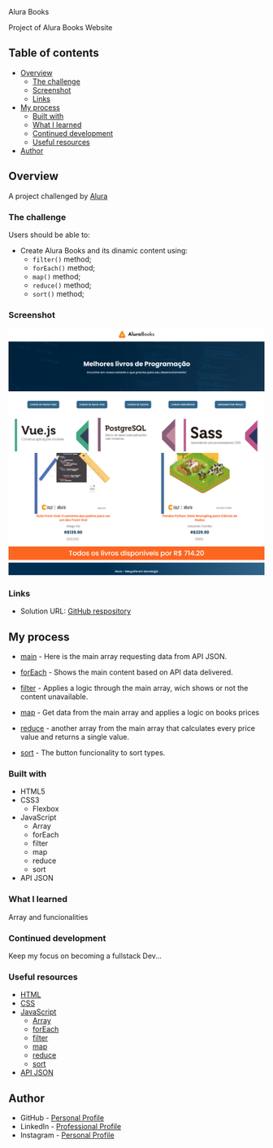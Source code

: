  Alura Books

Project of Alura Books Website

## Table of contents

- [Overview](#overview)
  - [The challenge](#the-challenge)
  - [Screenshot](#screenshot)
  - [Links](#links)
- [My process](#my-process)
  - [Built with](#built-with)
  - [What I learned](#what-i-learned)
  - [Continued development](#continued-development)
  - [Useful resources](#useful-resources)
- [Author](#author)

## Overview

A project challenged by [Alura](https://cursos.alura.com.br)

### The challenge

Users should be able to:

- Create Alura Books and its dinamic content using: 
    - `filter()` method;
    - `forEach()` method;
    - `map()` method;
    - `reduce()` method;
    - `sort()` method;




### Screenshot

![screeshot1](./image/screenshot/screenshot1.png)
![screenshot2](./image/screenshot/screenshot2.png)

### Links

- Solution URL: [GitHub respository](https://github.com/ViniCellist/Alura-Books)

## My process

- [main](./app/main.js) - Here is the main array requesting data from API JSON.

- [forEach](./app/forEachMethod.js) - Shows the main content based on API data delivered.

- [filter](./app/filterMethod.js) - Applies a logic through the main array, wich shows or not the content unavailable.

- [map](./app/map.js) - Get data from the main array and applies a logic on books prices

- [reduce](./app/reduceMethod.js) - another array from the main array that calculates every price value and returns a single value.

- [sort](./app/sortMethod.js) - The button funcionality to sort types.

### Built with

- HTML5
- CSS3
    - Flexbox
- JavaScript
    - Array
    - forEach
    - filter
    - map
    - reduce
    - sort
- API JSON

### What I learned

Array and funcionalities

### Continued development

Keep my focus on becoming a fullstack Dev...

### Useful resources

- [HTML](https://developer.mozilla.org/en-US/docs/Web) 
- [CSS](https://developer.mozilla.org/en-US/docs/Web/CSS)
- [JavaScript](https://developer.mozilla.org/pt-BR/docs/Web/JavaScript)
    - [Array](https://developer.mozilla.org/pt-BR/docs/Web/JavaScript/Reference/Global_Objects/Array)
    - [forEach](https://developer.mozilla.org/pt-BR/docs/Web/JavaScript/Reference/Global_Objects/Array/forEach)
    - [filter](https://developer.mozilla.org/pt-BR/docs/Web/JavaScript/Reference/Global_Objects/Array/filter)
    - [map](https://developer.mozilla.org/pt-BR/docs/Web/JavaScript/Reference/Global_Objects/Array/map)
    - [reduce](https://developer.mozilla.org/pt-BR/docs/Web/JavaScript/Reference/Global_Objects/Array/reduce)
    - [sort](https://developer.mozilla.org/pt-BR/docs/Web/JavaScript/Reference/Global_Objects/Array/sort)
- [API JSON](https://developer.mozilla.org/pt-BR/docs/Learn/JavaScript/Objects/JSON)

## Author

- GitHub - [Personal Profile](https://github.com/ViniCellist)
- LinkedIn - [Professional Profile](https://www.linkedin.com/in/vinicius-de-souza-duarte-57937b192/)
- Instagram - [Personal Profile](https://www.instagram.com/vinicius_duartesd/)